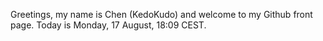 Greetings, my name is Chen (KedoKudo) and welcome to my Github front page.  Today is Monday, 17 August, 18:09 CEST.